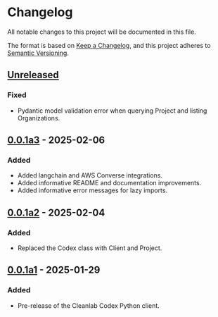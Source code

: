 # Changelog

All notable changes to this project will be documented in this file.

The format is based on [Keep a Changelog](https://keepachangelog.com/en/1.1.0/),
and this project adheres to [Semantic Versioning](https://semver.org/spec/v2.0.0.html).

## [Unreleased]

### Fixed

- Pydantic model validation error when querying Project and listing Organizations.

## [0.0.1a3] - 2025-02-06

### Added

- Added langchain and AWS Converse integrations.
- Added informative README and documentation improvements.
- Added informative error messages for lazy imports.

## [0.0.1a2] - 2025-02-04

### Added

- Replaced the Codex class with Client and Project.

## [0.0.1a1] - 2025-01-29

### Added

- Pre-release of the Cleanlab Codex Python client.

[Unreleased]: https://github.com/cleanlab/cleanlab-codex/compare/v0.0.1a3...HEAD
[0.0.1a3]: https://github.com/cleanlab/cleanlab-codex/compare/v0.0.1a2...v0.0.1a3
[0.0.1a2]: https://github.com/cleanlab/cleanlab-codex/compare/v0.0.1a1...v0.0.1a2
[0.0.1a1]: https://github.com/cleanlab/cleanlab-codex/compare/267a93300f77c94e215d7697223931e7926cad9e...v0.0.1a1